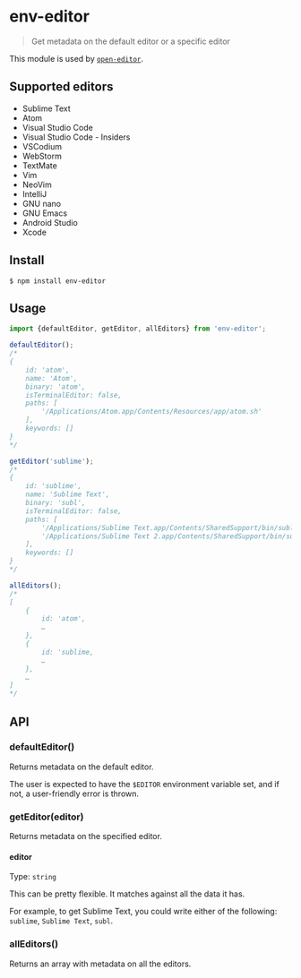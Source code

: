 # env-editor

> Get metadata on the default editor or a specific editor

This module is used by [`open-editor`](https://github.com/sindresorhus/open-editor).

## Supported editors

- Sublime Text
- Atom
- Visual Studio Code
- Visual Studio Code - Insiders
- VSCodium
- WebStorm
- TextMate
- Vim
- NeoVim
- IntelliJ
- GNU nano
- GNU Emacs
- Android Studio
- Xcode

## Install

```
$ npm install env-editor
```

## Usage

```js
import {defaultEditor, getEditor, allEditors} from 'env-editor';

defaultEditor();
/*
{
	id: 'atom',
	name: 'Atom',
	binary: 'atom',
	isTerminalEditor: false,
	paths: [
		'/Applications/Atom.app/Contents/Resources/app/atom.sh'
	],
	keywords: []
}
*/

getEditor('sublime');
/*
{
	id: 'sublime',
	name: 'Sublime Text',
	binary: 'subl',
	isTerminalEditor: false,
	paths: [
		'/Applications/Sublime Text.app/Contents/SharedSupport/bin/subl',
		'/Applications/Sublime Text 2.app/Contents/SharedSupport/bin/subl'
	],
	keywords: []
}
*/

allEditors();
/*
[
	{
		id: 'atom',
		…
	},
	{
		id: 'sublime,
		…
	},
	…
]
*/
```

## API

### defaultEditor()

Returns metadata on the default editor.

The user is expected to have the `$EDITOR` environment variable set, and if not, a user-friendly error is thrown.

### getEditor(editor)

Returns metadata on the specified editor.

#### editor

Type: `string`

This can be pretty flexible. It matches against all the data it has.

For example, to get Sublime Text, you could write either of the following: `sublime`, `Sublime Text`, `subl`.

### allEditors()

Returns an array with metadata on all the editors.
